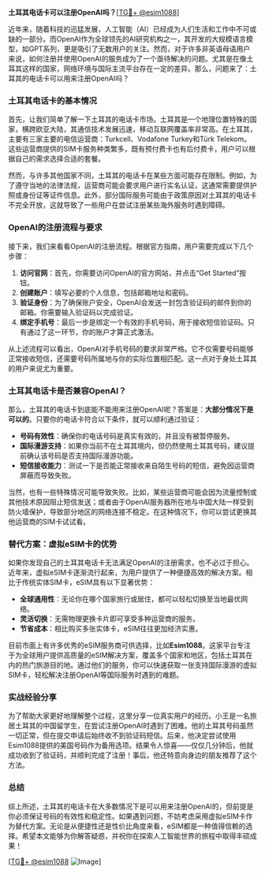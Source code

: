 **土耳其电话卡可以注册OpenAI吗？**[[TG💪+ @esim1088](https://t.me/s/esim1088)]

近年来，随着科技的迅猛发展，人工智能（AI）已经成为人们生活和工作中不可或缺的一部分。而OpenAI作为全球领先的AI研究机构之一，其开发的大规模语言模型，如GPT系列，更是吸引了无数用户的关注。然而，对于许多非英语母语用户来说，如何注册并使用OpenAI的服务成为了一个亟待解决的问题。尤其是在像土耳其这样的国家，网络环境与国际主流平台存在一定的差异。那么，问题来了：土耳其的电话卡可以用来注册OpenAI吗？

### 土耳其电话卡的基本情况

首先，让我们简单了解一下土耳其的电话卡市场。土耳其是一个地理位置特殊的国家，横跨欧亚大陆，其通信技术发展迅速，移动互联网覆盖率非常高。在土耳其，主要有三家主要的电信运营商：Turkcell、Vodafone Turkey和Türk Telekom。这些运营商提供的SIM卡服务种类繁多，既有预付费卡也有后付费卡，用户可以根据自己的需求选择合适的套餐。

然而，与许多其他国家不同，土耳其的电话卡在某些方面可能存在限制。例如，为了遵守当地的法律法规，运营商可能会要求用户进行实名认证，这通常需要提供护照或身份证等证件信息。此外，部分国际服务可能由于政策原因对土耳其的电话卡不完全开放，这就导致了一些用户在尝试注册某些海外服务时遇到障碍。

### OpenAI的注册流程与要求

接下来，我们来看看OpenAI的注册流程。根据官方指南，用户需要完成以下几个步骤：

1. **访问官网**：首先，你需要访问OpenAI的官方网站，并点击“Get Started”按钮。
2. **创建账户**：填写必要的个人信息，包括邮箱地址和密码。
3. **验证身份**：为了确保账户安全，OpenAI会发送一封包含验证码的邮件到你的邮箱。你需要输入验证码以完成验证。
4. **绑定手机号**：最后一步是绑定一个有效的手机号码，用于接收短信验证码。只有通过了这一环节，你的账户才算正式激活。

从上述流程可以看出，OpenAI对手机号码的要求非常严格。它不仅需要号码能够正常接收短信，还需要号码所属地与你的实际位置相匹配。这一点对于身处土耳其的用户来说尤为重要。

### 土耳其电话卡是否兼容OpenAI？

那么，土耳其的电话卡到底能不能用来注册OpenAI呢？答案是：**大部分情况下是可以的**。只要你的电话卡符合以下条件，就可以顺利通过验证：

- **号码有效性**：确保你的电话号码是真实有效的，并且没有被暂停服务。
- **国际漫游支持**：如果你当前不在土耳其境内，但仍然使用土耳其号码，建议提前确认该号码是否支持国际漫游功能。
- **短信接收能力**：测试一下是否能正常接收来自陌生号码的短信，避免因运营商屏蔽而导致失败。

当然，也有一些特殊情况可能导致失败。比如，某些运营商可能会因为流量控制或其他技术原因阻止短信发送；或者由于OpenAI服务器所在地与中国大陆一样受到防火墙保护，导致部分地区的网络连接不稳定。在这种情况下，你可以尝试更换其他运营商的SIM卡试试看。

### 替代方案：虚拟eSIM卡的优势

如果你发现自己的土耳其电话卡无法满足OpenAI的注册需求，也不必过于担心。近年来，虚拟eSIM卡逐渐流行起来，为用户提供了一种便捷高效的解决方案。相比于传统实体SIM卡，eSIM具有以下显著优势：

- **全球通用性**：无论你在哪个国家旅行或居住，都可以轻松切换至当地最优网络。
- **灵活切换**：无需物理更换卡片即可享受多种运营商的服务。
- **节省成本**：相比购买多张实体卡，eSIM往往更加经济实惠。

目前市面上有许多优秀的eSIM服务商可供选择，比如**Esim1088**。这家平台专注于为全球用户提供高质量的eSIM解决方案，覆盖多个国家和地区，包括土耳其在内的热门旅游目的地。通过他们的服务，你可以快速获取一张支持国际漫游的虚拟SIM卡，轻松解决注册OpenAI等国际服务时遇到的难题。

### 实战经验分享

为了帮助大家更好地理解整个过程，这里分享一位真实用户的经历。小王是一名旅居土耳其的中国留学生，在尝试注册OpenAI时遇到了困难。他的土耳其号码虽然一切正常，但在提交申请后始终收不到验证码短信。后来，他决定尝试使用Esim1088提供的美国号码作为备用选项。结果令人惊喜——仅仅几分钟后，他就成功收到了验证码，并顺利完成了注册！事后，他还特意向身边的朋友推荐了这个方法。

### 总结

综上所述，土耳其的电话卡在大多数情况下是可以用来注册OpenAI的，但前提是你必须保证号码的有效性和稳定性。如果遇到问题，不妨考虑采用虚拟eSIM卡作为替代方案。无论是从便捷性还是性价比角度来看，eSIM都是一种值得信赖的选择。希望本文能够为你解答疑惑，并祝你在探索人工智能世界的旅程中取得丰硕成果！

[[TG💪+ @esim1088](https://t.me/s/esim1088) ![Image](https://i.postimg.cc/4NQfJmqS/Snipaste-2025-05-13-00-14-12.png)]